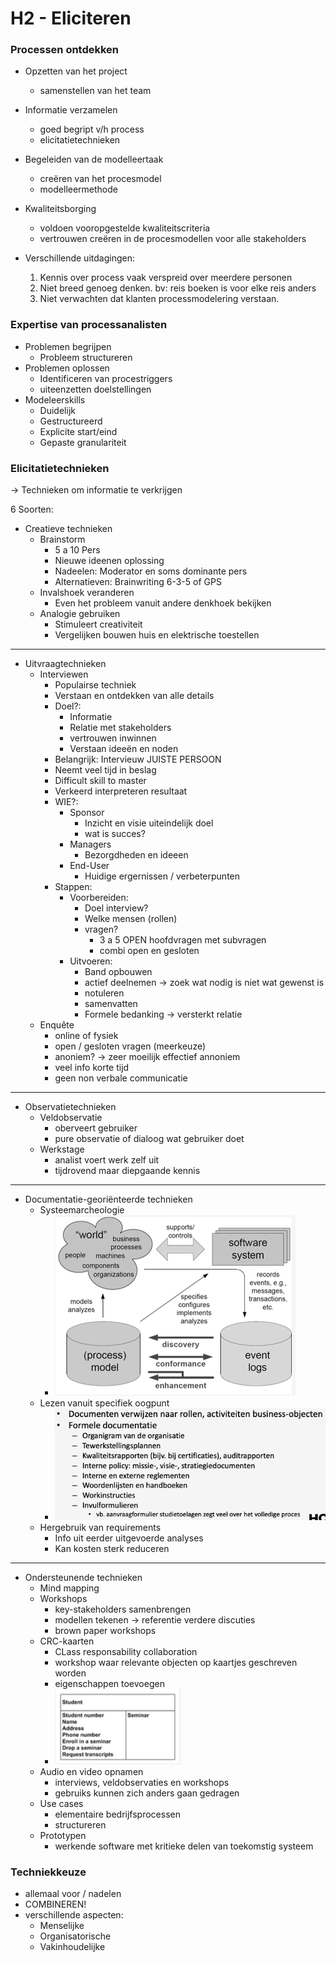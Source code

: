 # H2 - Eliciteren

### Processen ontdekken

- Opzetten van het project
  - samenstellen van het team
- Informatie verzamelen
  - goed begript v/h process
  - elicitatietechnieken
- Begeleiden van de modelleertaak
  - creëren van het procesmodel
  - modelleermethode
- Kwaliteitsborging

  - voldoen vooropgestelde kwaliteitscriteria
  - vertrouwen creëren in de procesmodellen voor alle stakeholders

- Verschillende uitdagingen:
  1. Kennis over process vaak verspreid over meerdere personen
  2. Niet breed genoeg denken. bv: reis boeken is voor elke reis anders
  3. Niet verwachten dat klanten processmodelering verstaan.

### Expertise van processanalisten

- Problemen begrijpen
  - Probleem structureren
- Problemen oplossen
  - Identificeren van procestriggers
  - uiteenzetten doelstellingen
- Modeleerskills
  - Duidelijk
  - Gestructureerd
  - Explicite start/eind
  - Gepaste granulariteit

### Elicitatietechnieken

-> Technieken om informatie te verkrijgen

6 Soorten:

- Creatieve technieken
  - Brainstorm
    - 5 a 10 Pers
    - Nieuwe ideenen oplossing
    - Nadeelen: Moderator en soms dominante pers
    - Alternatieven: Brainwriting 6-3-5 of GPS
  - Invalshoek veranderen
    - Even het probleem vanuit andere denkhoek bekijken
  - Analogie gebruiken
    - Stimuleert creativiteit
    - Vergelijken bouwen huis en elektrische toestellen

---

- Uitvraagtechnieken
  - Interviewen
    - Populairse techniek
    - Verstaan en ontdekken van alle details
    - Doel?:
      - Informatie
      - Relatie met stakeholders
      - vertrouwen inwinnen
      - Verstaan ideeën en noden
    - Belangrijk: Intervieuw JUISTE PERSOON
    - Neemt veel tijd in beslag
    - Difficult skill to master
    - Verkeerd interpreteren resultaat
    - WIE?:
      - Sponsor
        - Inzicht en visie uiteindelijk doel
        - wat is succes?
      - Managers
        - Bezorgdheden en ideeen
      - End-User
        - Huidige ergernissen / verbeterpunten
    - Stappen:
      - Voorbereiden:
        - Doel interview?
        - Welke mensen (rollen)
        - vragen?
          - 3 a 5 OPEN hoofdvragen met subvragen
          - combi open en gesloten
      - Uitvoeren:
        - Band opbouwen
        - actief deelnemen -> zoek wat nodig is niet wat gewenst is
        - notuleren
        - samenvatten
        - Formele bedanking -> versterkt relatie
  - Enquête
    - online of fysiek
    - open / gesloten vragen (meerkeuze)
    - anoniem? -> zeer moeilijk effectief annoniem
    - veel info korte tijd
    - geen non verbale communicatie

---

- Observatietechnieken
  - Veldobservatie
    - oberveert gebruiker
    - pure observatie of dialoog wat gebruiker doet
  - Werkstage
    - analist voert werk zelf uit
    - tijdrovend maar diepgaande kennis

---

- Documentatie-georiënteerde technieken
  - Systeemarcheologie
    - ![idk](./img/h2/SysteemArcheologie.png)
  - Lezen vanuit specifiek oogpunt
    - ![idk](./img/h2/oogpunt.png)
  - Hergebruik van requirements
    - Info uit eerder uitgevoerde analyses
    - Kan kosten sterk reduceren

---

- Ondersteunende technieken
  - Mind mapping
  - Workshops
    - key-stakeholders samenbrengen
    - modellen tekenen -> referentie verdere discuties
    - brown paper workshops
  - CRC-kaarten
    - CLass responsability collaboration
    - workshop waar relevante objecten op kaartjes geschreven worden
    - eigenschappen toevoegen
    - ![crc kaart](./img/h2/CRC-kaart.png)
  - Audio en video opnamen
    - interviews, veldobservaties en workshops
    - gebruiks kunnen zich anders gaan gedragen
  - Use cases
    - elementaire bedrijfsprocessen
    - structureren
  - Prototypen
    - werkende software met kritieke delen van toekomstig systeem

### Techniekkeuze

- allemaal voor / nadelen
- COMBINEREN!
- verschillende aspecten:
  - Menselijke
  - Organisatorische
  - Vakinhoudelijke
